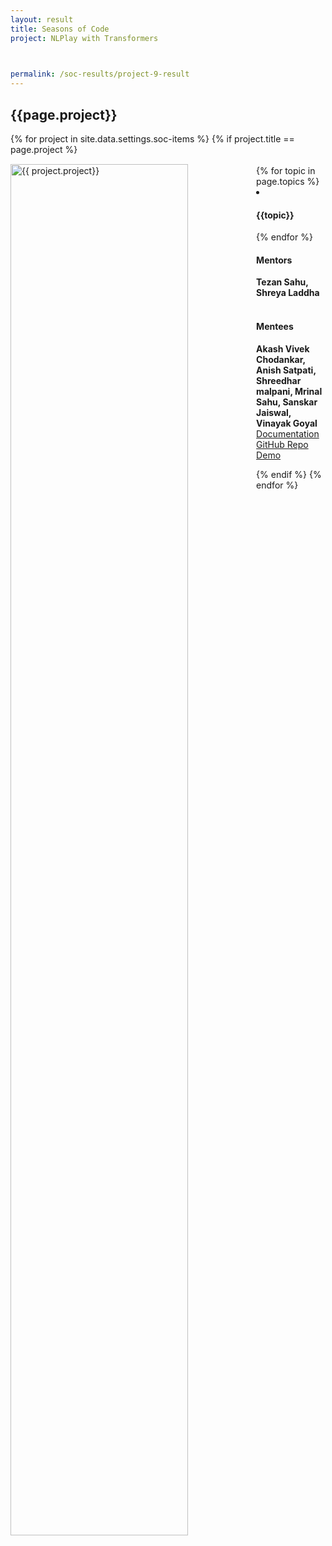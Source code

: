 ```yaml
---
layout: result
title: Seasons of Code
project: NLPlay with Transformers


    
permalink: /soc-results/project-9-result
---
```


<h2 class="display1 m-3 p-3 text-center customcol">{{page.project}}</h2>
{% for project in site.data.settings.soc-items %}
{% if project.title == page.project %}

<div>
    <img src="{{ site.baseurl }}/{{ project.image }}"  width = "75%" height="auto"  alt="{{ project.project}}" class="border rounded" style = "float: left; margin-top: 3%; margin-right: 3%">
</div>


<div class="mentor-mentee-section">
    <br>
        {% for topic in page.topics %}
        <li><h4 class="text-primary text-center">{{topic}}</h4></li>
        {% endfor %}
    <br>
    <h4 class="mentor-title" style="display: block; fontWeight: 800">Mentors</h4>   
    <h4 class="mentors" style="display: inline;">Tezan Sahu, Shreya Laddha </h4>    
    <br>  <br>
    <h4 class="mentor-title" style="display: block;">Mentees</h4> 
    <h4 class="mentors" style="display: inline;">Akash Vivek Chodankar, Anish Satpati, Shreedhar malpani, Mrinal Sahu, Sanskar Jaiswal, Vinayak Goyal</h4>
    </div>

<div class = "button-holder">
    <div class="button-res"><a href="https://docs.google.com/document/d/19Tc6JJPQcUTZOw4L15t1XPNwVRv9QKEzIBxdwdVKw3M/edit?usp=sharing" role="button">Documentation</a></div>
    <div class="button-res"><a href="https://github.com/anishsatpati/-SoC-Project-NLPlay-with-Transformers-" role="button">GitHub Repo</a></div>
    <div class="button-res"><a href="https://drive.google.com/file/d/10728orxxfDAOBYqx1WAfNeLWA2RtTsgf/view?usp=sharing" role="button">Demo</a></div>
</div>

{% endif %}
{% endfor %}
